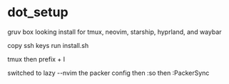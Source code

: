 # dot_setup
gruv box looking install for tmux, neovim, starship, hyprland, and waybar

copy ssh keys
run install.sh

tmux then prefix + I

switched to lazy
--nvim the packer config then :so then :PackerSync
